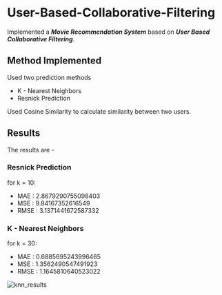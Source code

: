 # User-Based-Collaborative-Filtering

Implemented a ***Movie Recommendation System*** based on ***User Based Collaborative Filtering***.

## Method Implemented

Used two prediction methods

* K - Nearest Neighbors
* Resnick Prediction

Used Cosine Similarity to calculate similarity between two users.

## Results

The results are - 

### Resnick Prediction

for k = 10:
* MAE : 2.8679290755098403
* MSE : 9.84167352616549
* RMSE : 3.1371441672587332

### K - Nearest Neighbors

for k = 30:
* MAE : 0.6885695243996465
* MSE : 1.3562490547491923
* RMSE : 1.1645810640523022

![knn_results](https://github.com/zeeshan0804/User-Based-Collaborative-Filtering/assets/67948488/780fb00d-6039-4f98-bdf8-4d900e908ef3)
